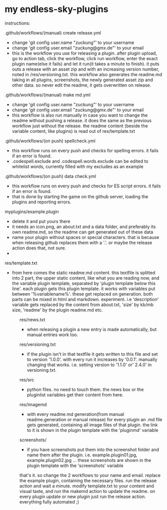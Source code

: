 # **my endless-sky-plugins**
instructions:<br>

.github/workflows/(manual) create release.yml
<ul>
  <li>change 'git config user.name "zuckung"' to your username</li>
  <li>change 'git config user.email "zuckung@gmx.de"' to your email</li>
  <li>this is the workflow you use for releasing a plugin. after plugin upload, go to action tab, click the workflow, click run workflow, enter the exact plugin name(else it fails) and let it run(it takes a minute to finish). it puts outs a release with an asset zip and with an increasing version number, noted in /res/versioning.txt. this workflow also generates the readme.md taking in all plugins, screenshots, the newly generated asset zip and other data. so never edit the readme, it gets overwritten on release.</li>
</ul>    
    
.github/workflows/(manual) make md.yml
<ul>
  <li>change 'git config user.name "zuckung"' to your username</li>
  <li>change 'git config user.email "zuckung@gmx.de"' to your email</li>
  <li>this workflow is also run manually in case you want to change the readme without pushing a release. it does the same as the previous workflow just without the release. the readme content (beside the variable content, like plugins) is read out of res/template.txt</li>
</ul>

.github/workflows/(on push) spellcheck.yml
<ul>
  <li>this workflow runs on every push and checks for spelling errors. it fails if an error is found.</li>
  <li>.codespell.exclude and .codespell.words.exclude can be edited to whitelist words, currently filled with my excludes as an example</li>
</ul>

.github/workflows/(on push) data check.yml
<ul>
  <li>this workflow runs on every push and checks for ES script errors. it fails if an error is found.</li>
  <li>that is done by starting the game on the github server, loading the plugins and reporting errors.</li>
</ul>


myplugins/example.plugin
<ul>
  <li>delete it and put yours there</li>
  <li>it needs an icon.png, an about.txt and a data folder, and preferably its own readme.md, so the readme can get generated out of these data</li>
  <li>name your plugin without spaces or special characters. that is because when releasing github replaces them with a '.'. or maybe the release action does that, not sure.</li>
  <li></li>
</ul>


res/template.txt
<ul>
  <li>from here comes the static readme.md content. this textfile is splitted into 2 part, the upper static content, like what you are reading now, and the variable plugin template, separated by 'plugin template below this line'. each plugin gets this plugin template. it works with variables put between '%variablename%'. these get replaced on generation. both parts can be mixed in html and markdown. experiment. i.e 'description' variable gets replaced by the content from about.txt, 'size' by kb/mb size, 'readme' by the plugin readme.md etc.</li>
<ul>

res/news.txt
<ul>
  <li>when releasing a plugin a new entry is made automatically, but manual entries work too.</li>
</ul>

res/versioning.txt
<ul>
  <li>if the plugin isn't in that textfile it gets written to this file and set to version '1.0.0'. with every run it increases by '0.0.1'. manually changing that works. i.e. setting version to '1.1.0' or' 2.4.0' in versioning.txt.</li>
</ul>

res/src
<ul>
  <li>python files. no need to touch them. the news box or the pluginlist variables get their content from here.</li>
</ul>

res/imagemd
<ul>
  <li>with every readme.md generation(from manual readme.generation or manual release) for every plugin an .md file gets generated, containing all image files of that plugin. the link to it is shown in the plugin template with the 'pluginmd' variable</li>
</ul>

screenshots/
<ul>
<li>if you have screenshots put them into the screenshot folder and name them after the plugin. i.e. example.plugin01.jpg, example.plugin02.jpg ... these screenshots are shown in the plugin template with the 'screenshots' variable</li>
</ul>

that's it. so change the 2 workflows to your name and email. replace the example plugin, containing the necessary files. run the release action and wait a minute. modify template.txt to your content and visual taste, and run the makemd action to update the readme. on every plugin update or new plugin just run the release action. everything fully automated ;)